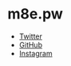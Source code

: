 # m8e.pw

* [Twitter](https://twitter.com/Misumi_Rize)
* [GitHub](https://github.com/MisumiRize)
* [Instagram](https://instagram.com/misumi_rize)
